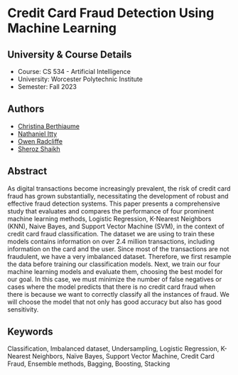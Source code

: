 # Credit Card Fraud Detection Using Machine Learning

## University & Course Details
- Course: CS 534 - Artificial Intelligence
- University: Worcester Polytechnic Institute
- Semester: Fall 2023

## Authors
- [Christina Berthiaume](https://github.com/christinaberthiaume)
- [Nathaniel Itty](https://github.com/nathanielitty)
- [Owen Radcliffe](https://github.com/radcliffeowe)
- [Sheroz Shaikh](https://github.com/sherozshaikh)


## Abstract
As digital transactions become increasingly prevalent, the risk of credit card fraud has grown substantially, necessitating the development of robust and effective fraud detection systems. This paper presents a comprehensive study that evaluates and compares the performance of four prominent machine learning methods, Logistic Regression, K-Nearest Neighbors (KNN), Naive Bayes, and Support Vector Machine (SVM), in the context of credit card fraud classification. The dataset we are using to train these models contains information on over 2.4 million transactions, including information on the card and the user. Since most of the transactions are not fraudulent, we have a very imbalanced dataset. Therefore, we first resample the data before training our classification models. Next, we train our four machine learning models and evaluate them, choosing the best model for our goal. In this case, we must minimize the number of false negatives or cases where the model predicts that there is no credit card fraud when there is because we want to correctly classify all the instances of fraud. We will choose the model that not only has good accuracy but also has good sensitivity.

## Keywords
Classification, Imbalanced dataset, Undersampling, Logistic Regression, K-Nearest Neighbors, Naïve Bayes, Support Vector Machine, Credit Card Fraud, Ensemble methods, Bagging, Boosting, Stacking

